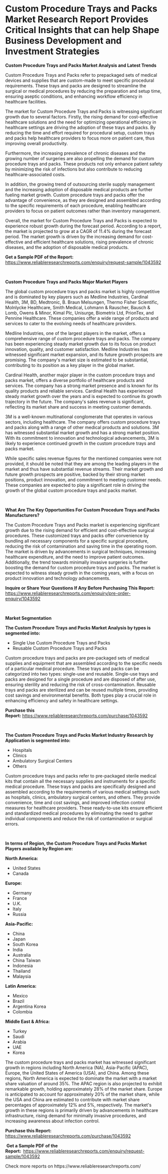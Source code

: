 <p><h1>Custom Procedure Trays and Packs Market Research Report Provides Critical Insights that can help Shape Business Development and Investment Strategies</h1></p><p><strong>Custom Procedure Trays and Packs Market Analysis and Latest Trends</strong></p>
<p><p>Custom Procedure Trays and Packs refer to prepackaged sets of medical devices and supplies that are custom-made to meet specific procedural requirements. These trays and packs are designed to streamline the surgical or medical procedures by reducing the preparation and setup time, ensuring aseptic conditions, and enhancing workflow efficiency in healthcare facilities.</p><p>The market for Custom Procedure Trays and Packs is witnessing significant growth due to several factors. Firstly, the rising demand for cost-effective healthcare solutions and the need for optimizing operational efficiency in healthcare settings are driving the adoption of these trays and packs. By reducing the time and effort required for procedural setup, custom trays and packs help healthcare providers to focus more on patient care, thus improving overall productivity.</p><p>Furthermore, the increasing prevalence of chronic diseases and the growing number of surgeries are also propelling the demand for custom procedure trays and packs. These products not only enhance patient safety by minimizing the risk of infections but also contribute to reducing healthcare-associated costs.</p><p>In addition, the growing trend of outsourcing sterile supply management and the increasing adoption of disposable medical products are further fueling market growth. Custom procedure trays and packs offer the advantage of convenience, as they are designed and assembled according to the specific requirements of each procedure, enabling healthcare providers to focus on patient outcomes rather than inventory management.</p><p>Overall, the market for Custom Procedure Trays and Packs is expected to experience robust growth during the forecast period. According to a report, the market is projected to grow at a CAGR of 11.4% during the forecast period. The market growth is driven by the increasing demand for cost-effective and efficient healthcare solutions, rising prevalence of chronic diseases, and the adoption of disposable medical products.</p></p>
<p><strong>Get a Sample PDF of the Report:&nbsp;</strong> <a href="https://www.reliableresearchreports.com/enquiry/request-sample/1043592">https://www.reliableresearchreports.com/enquiry/request-sample/1043592</a></p>
<p>&nbsp;</p>
<p><strong>Custom Procedure Trays and Packs Major Market Players</strong></p>
<p><p>The global custom procedure trays and packs market is highly competitive and is dominated by key players such as Medline Industries, Cardinal Health, 3M, BD, Medtronic, B. Braun Melsungen, Thermo Fisher Scientific, Molnlycke Healthcare, Smith Medical, Lohmann & Rauscher, Bausch & Lomb, Owens & Minor, Kimal Plc, Unisurge, Biometrix Ltd, PrionTex, and Pennine Healthcare. These companies offer a wide range of products and services to cater to the evolving needs of healthcare providers.</p><p>Medline Industries, one of the largest players in the market, offers a comprehensive range of custom procedure trays and packs. The company has been experiencing steady market growth due to its focus on product innovation, quality, and customer satisfaction. Medline Industries has witnessed significant market expansion, and its future growth prospects are promising. The company's market size is estimated to be substantial, contributing to its position as a key player in the global market.</p><p>Cardinal Health, another major player in the custom procedure trays and packs market, offers a diverse portfolio of healthcare products and services. The company has a strong market presence and is known for its quality products and reliable services. Cardinal Health has experienced steady market growth over the years and is expected to continue its growth trajectory in the future. The company's sales revenue is significant, reflecting its market share and success in meeting customer demands.</p><p>3M is a well-known multinational conglomerate that operates in various sectors, including healthcare. The company offers custom procedure trays and packs along with a range of other medical products and solutions. 3M has witnessed substantial market growth and has a strong market position. With its commitment to innovation and technological advancements, 3M is likely to experience continued growth in the custom procedure trays and packs market.</p><p>While specific sales revenue figures for the mentioned companies were not provided, it should be noted that they are among the leading players in the market and thus have substantial revenue streams. Their market growth and future growth prospects are positive, backed by their strong market positions, product innovation, and commitment to meeting customer needs. These companies are expected to play a significant role in driving the growth of the global custom procedure trays and packs market.</p></p>
<p>&nbsp;</p>
<p><strong>What Are The Key Opportunities For Custom Procedure Trays and Packs Manufacturers?</strong></p>
<p><p>The Custom Procedure Trays and Packs market is experiencing significant growth due to the rising demand for efficient and cost-effective surgical procedures. These customized trays and packs offer convenience by bundling all necessary components for a specific surgical procedure, reducing the risk of contamination and saving time in the operating room. The market is driven by advancements in surgical techniques, increasing healthcare expenditure, and the need to improve patient outcomes. Additionally, the trend towards minimally invasive surgeries is further boosting the demand for custom procedure trays and packs. The market is expected to witness steady growth in the coming years, with a focus on product innovation and technology advancements.</p></p>
<p><strong>Inquire or Share Your Questions If Any Before Purchasing This Report:</strong> <a href="https://www.reliableresearchreports.com/enquiry/pre-order-enquiry/1043592">https://www.reliableresearchreports.com/enquiry/pre-order-enquiry/1043592</a></p>
<p>&nbsp;</p>
<p><strong>Market Segmentation</strong></p>
<p><strong>The Custom Procedure Trays and Packs Market Analysis by types is segmented into:</strong></p>
<p><ul><li>Single Use Custom Procedure Trays and Packs</li><li>Reusable Custom Procedure Trays and Packs</li></ul></p>
<p><p>Custom procedure trays and packs are pre-packaged sets of medical supplies and equipment that are assembled according to the specific needs of a particular medical procedure. These trays and packs can be categorized into two types: single-use and reusable. Single-use trays and packs are designed for a single procedure and are disposed of after use, ensuring sterility and reducing the risk of cross-contamination. Reusable trays and packs are sterilized and can be reused multiple times, providing cost savings and environmental benefits. Both types play a crucial role in enhancing efficiency and safety in healthcare settings.</p></p>
<p><strong>Purchase this Report:&nbsp;</strong><a href="https://www.reliableresearchreports.com/purchase/1043592">https://www.reliableresearchreports.com/purchase/1043592</a></p>
<p>&nbsp;</p>
<p><strong>The Custom Procedure Trays and Packs Market Industry Research by Application is segmented into:</strong></p>
<p><ul><li>Hospitals</li><li>Clinics</li><li>Ambulatory Surgical Centers</li><li>Others</li></ul></p>
<p><p>Custom procedure trays and packs refer to pre-packaged sterile medical kits that contain all the necessary supplies and instruments for a specific medical procedure. These trays and packs are specifically designed and assembled according to the requirements of various medical settings such as hospitals, clinics, ambulatory surgical centers, and others. They provide convenience, time and cost savings, and improved infection control measures for healthcare providers. These ready-to-use kits ensure efficient and standardized medical procedures by eliminating the need to gather individual components and reduce the risk of contamination or surgical errors.</p></p>
<p>&nbsp;</p>
<p><strong>In terms of Region, the Custom Procedure Trays and Packs Market Players available by Region are:</strong></p>
<p>
    <p> <strong> North America: </strong>
        <ul>
            <li>United States</li>
            <li>Canada</li>
        </ul>
        </p> 
    <p> <strong> Europe: </strong>
        <ul>
            <li>Germany</li>
            <li>France</li>
            <li>U.K.</li>
            <li>Italy</li>
            <li>Russia</li>
        </ul>
        </p> 
    <p> <strong> Asia-Pacific: </strong>
        <ul>
            <li>China</li>
            <li>Japan</li>
            <li>South Korea</li>
            <li>India</li>
            <li>Australia</li>
            <li>China Taiwan</li>
            <li>Indonesia</li>
            <li>Thailand</li>
            <li>Malaysia</li>
        </ul>
        </p> 
    <p> <strong> Latin America: </strong>
        <ul>
            <li>Mexico</li>
            <li>Brazil</li>
            <li>Argentina Korea</li>
            <li>Colombia</li>
        </ul>
        </p> 
    <p> <strong> Middle East & Africa: </strong>
        <ul>
            <li>Turkey</li>
            <li>Saudi</li>
            <li>Arabia</li>
            <li>UAE</li>
            <li>Korea</li>
        </ul>
    </p>
    </p>
<p><p>The custom procedure trays and packs market has witnessed significant growth in regions including North America (NA), Asia-Pacific (APAC), Europe, the United States of America (USA), and China. Among these regions, North America is expected to dominate the market with a market share valuation of around 35%. The APAC region is also projected to exhibit remarkable growth, holding approximately 28% of the market share. Europe is anticipated to account for approximately 20% of the market share, while the USA and China are estimated to contribute with market share percentages of approximately 12% and 5%, respectively. The market's growth in these regions is primarily driven by advancements in healthcare infrastructure, rising demand for minimally invasive procedures, and increasing awareness about infection control.</p></p>
<p><strong>Purchase this Report: </strong><a href="https://www.reliableresearchreports.com/purchase/1043592">https://www.reliableresearchreports.com/purchase/1043592</a></p>
<p>&nbsp;<strong>Get a Sample PDF of the Report:&nbsp;&nbsp;</strong><a href="https://www.reliableresearchreports.com/enquiry/request-sample/1043592">https://www.reliableresearchreports.com/enquiry/request-sample/1043592</a></p>
<p><strong></strong></p>
<p>Check more reports on https://www.reliableresearchreports.com/</p>